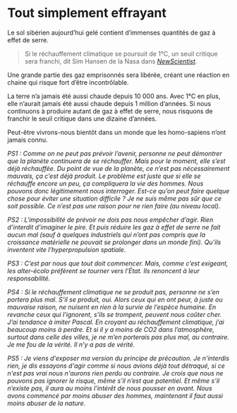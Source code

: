 # Tout simplement effrayant

Le sol sibérien aujourd’hui gelé contient d’immenses quantités de gaz à effet de serre.

> Si le réchauffement climatique se poursuit de 1°C, un seuil critique sera franchi, dit Sim Hansen de la Nasa dans [*NewScientist*](http://www.newscientist.com/channel/earth/mg19125713.300-climate-change-one-degree-and-were-done-for.html).

Une grande partie des gaz emprisonnés sera libérée, créant une réaction en chaine qui risque fort d’être incontrôlable.

La terre n’a jamais été aussi chaude depuis 10 000 ans. Avec 1°C en plus, elle n’aurait jamais été aussi chaude depuis 1 million d’années. Si nous continuons à produire autant de gaz à effet de serre, nous risquons de franchir le seuil critique dans une dizaine d’années.

Peut-être vivrons-nous bientôt dans un monde que les homo-sapiens n’ont jamais connu.

*PS1 : Comme on ne peut pas prévoir l’avenir, personne ne peut démontrer que la planète continuera de se réchauffer. Mais pour le moment, elle s’est déjà réchauffée. Du point de vue de la planète, ce n’est pas nécessairement mauvais, ça c’est déjà produit. Le problème est juste que si elle se réchauffe encore un peu, ça compliquera la vie des hommes. Nous pouvons donc légitimement nous interroger. Est-ce qu’on peut faire quelque chose pour éviter une situation difficile ? Je ne suis même pas sûr que ce soit possible. Ce n’est pas une raison pour ne rien faire (au niveau local).*

*PS2 : L'impossibilité de prévoir ne dois pas nous empêcher d’agir. Rien d’interdit d’imaginer le pire. Et puis réduire les gaz à effet de serre ne fait aucun mal (sauf à quelques industriels qui n’ont pas compris que la croissance matérielle ne pouvait se prolonger dans un monde fini). Qu’ils inventent vite l’hyperpropulsion spatiale.*

*PS3 : C’est par nous que tout doit commencer. Mais, comme c’est exigeant, les alter-écolo préfèrent se tourner vers l’État. Ils renoncent à leur responsabilité.*

*PS4 : Si le réchauffement climatique ne se produit pas, personne ne s’en portera plus mal. S’il se produit, oui. Alors ceux qui en ont peur, à juste ou mauvaise raison, ne nuisent en rien à la survie de l’espèce humaine. En revanche ceux qui l’ignorent, s’ils se trompent, peuvent nous coûter cher. J’ai tendance à imiter Pascal. En croyant au réchauffement climatique, j’ai beaucoup moins à perdre. Et si il y a moins de CO2 dans l’atmosphère, surtout dans celle des villes, je ne m’en porterais pas plus mal, au contraire. Je me fou de la vérité. Il n’y a pas de vérité.*

*PS5 : Je viens d'exposer ma version du principe de précaution. Je n'interdis rien, je dis essayons d'agir comme si nous avions déjà tout détraqué, si ce n'est pas vrai nous n'aurons rien perdu au contraire. Je crois que nous ne pouvons pas ignorer le risque, même s’il n’est que potentiel. Et même s’il n’existe pas, il aura au moins l’intérêt de nous pousser en avant. Nous avons commencé par moins abuser des hommes, maintenant il faut aussi moins abuser de la nature.*